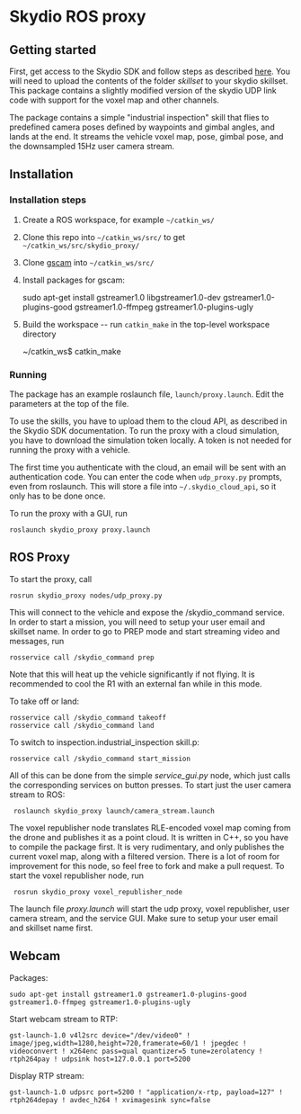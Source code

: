 # Skydio ROS proxy

## Getting started

First, get access to the Skydio SDK and follow steps as described [here](https://github.com/Skydio/skydio-skills).
You will need to upload the contents of the folder *skillset* to your skydio skillset.
This package contains a slightly modified version of the skydio UDP link code with support for the
voxel map and other channels.

The package contains a simple "industrial inspection" skill that flies to predefined camera poses
defined by waypoints and gimbal angles, and lands at the end. It streams the vehicle voxel map,
pose, gimbal pose, and the downsampled 15Hz user camera stream.

## Installation

### Installation steps
1. Create a ROS workspace, for example ``~/catkin_ws/``
2. Clone this repo into ``~/catkin_ws/src/`` to get ``~/catkin_ws/src/skydio_proxy/``
3. Clone [gscam](https://github.com/ros-drivers/gscam) into ``~/catkin_ws/src/``
4. Install packages for gscam:

    sudo apt-get install gstreamer1.0 libgstreamer1.0-dev gstreamer1.0-plugins-good gstreamer1.0-ffmpeg gstreamer1.0-plugins-ugly 

5. Build the workspace -- run ``catkin_make`` in the top-level workspace directory

    ~/catkin_ws$ catkin_make

### Running
The package has an example roslaunch file, ``launch/proxy.launch``. Edit the parameters at the top
of the file.

To use the skills, you have to upload them to the cloud API, as described in the Skydio SDK
documentation. To run the proxy with a cloud simulation, you have to download the simulation token
locally. A token is not needed for running the proxy with a vehicle.

The first time you authenticate with the cloud, an email will be sent with an authentication code.
You can enter the code when ``udp_proxy.py`` prompts, even from roslaunch. This will store a file
into ``~/.skydio_cloud_api``, so it only has to be done once.

To run the proxy with a GUI, run

    roslaunch skydio_proxy proxy.launch

## ROS Proxy
To start the proxy, call

    rosrun skydio_proxy nodes/udp_proxy.py

This will connect to the vehicle and expose the /skydio_command service. In order to start a mission,
you will need to setup your user email and skillset name.
In order to go to PREP mode and start streaming video and messages, run

    rosservice call /skydio_command prep

Note that this will heat up the vehicle significantly if not flying. It is recommended to cool the
R1 with an external fan while in this mode.

To take off or land:

    rosservice call /skydio_command takeoff
    rosservice call /skydio_command land

To switch to inspection.industrial_inspection skill.p:

    rosservice call /skydio_command start_mission

All of this can be done from the simple *service_gui.py* node, which just calls the corresponding
services on button presses. To start just the user camera stream to ROS:

     roslaunch skydio_proxy launch/camera_stream.launch

The voxel republisher node translates RLE-encoded voxel map coming from the drone and publishes it
as a point cloud. It is written in C++, so you have to compile the package first. It is very
rudimentary, and only publishes the current voxel map, along with a filtered version. There is a lot
of room for improvement for this node, so feel free to fork and make a pull request.
To start the voxel republisher node, run

     rosrun skydio_proxy voxel_republisher_node

The launch file *proxy.launch* will start the udp proxy, voxel republisher, user camera stream, and
the service GUI. Make sure to setup your user email and skillset name first.

## Webcam
Packages:

    sudo apt-get install gstreamer1.0 gstreamer1.0-plugins-good gstreamer1.0-ffmpeg gstreamer1.0-plugins-ugly 

Start webcam stream to RTP:

    gst-launch-1.0 v4l2src device="/dev/video0" ! image/jpeg,width=1280,height=720,framerate=60/1 ! jpegdec ! videoconvert ! x264enc pass=qual quantizer=5 tune=zerolatency ! rtph264pay ! udpsink host=127.0.0.1 port=5200

Display RTP stream:

    gst-launch-1.0 udpsrc port=5200 ! "application/x-rtp, payload=127" ! rtph264depay ! avdec_h264 ! xvimagesink sync=false

